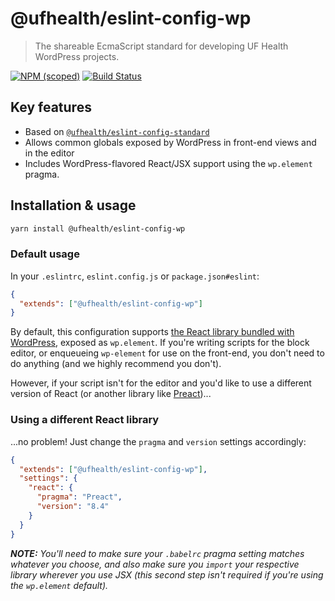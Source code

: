 # @ufhealth/eslint-config-wp

> The shareable EcmaScript standard for developing UF Health WordPress projects.

[![NPM (scoped)](https://img.shields.io/npm/v/@ufhealth/eslint-config-wp.svg)](https://www.npmjs.org/package/@ufhealth/eslint-config-wp)
[![Build Status](https://travis-ci.com/UFHealth/eslint-config-wp.svg?branch=master)](https://travis-ci.com/UFHealth/eslint-config-wp)

## Key features

- Based on [`@ufhealth/eslint-config-standard`](https://github.com/UFHealth/eslint-config-standard)
- Allows common globals exposed by WordPress in front-end views and in the editor
- Includes WordPress-flavored React/JSX support using the `wp.element` pragma.

## Installation & usage

```bash
yarn install @ufhealth/eslint-config-wp
```

### Default usage

In your `.eslintrc`, `eslint.config.js` or `package.json#eslint`:

```json
{
  "extends": ["@ufhealth/eslint-config-wp"]
}
```

By default, this configuration supports [the React library bundled with WordPress](https://make.wordpress.org/core/2018/12/06/javascript-packages-and-interoperability-in-5-0-and-beyond/), exposed as `wp.element`. If you're writing scripts for the block editor, or enqueueing `wp-element` for use on the front-end, you don't need to do anything (and we highly recommend you don't).

However, if your script isn't for the editor and you'd like to use a different version of React (or another library like [Preact](https://preactjs.com/))...

### Using a different React library

...no problem! Just change the `pragma` and `version` settings accordingly:

```json
{
  "extends": ["@ufhealth/eslint-config-wp"],
  "settings": {
    "react": {
      "pragma": "Preact",
      "version": "8.4"
    }
  }
}
```

_**NOTE:** You'll need to make sure your `.babelrc` pragma setting matches whatever you choose, and also make sure you `import` your respective library wherever you use JSX (this second step isn't required if you're using the `wp.element` default)._
